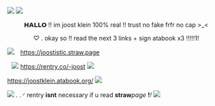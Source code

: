 ![](https://i.imgur.com/mRZphkR.png)
![](https://i.imgur.com/62QSJNd.png)
<p align="center">
𝗛𝗔𝗟𝗟𝗢 !! im joost klein 100% real  !! trust no fake frfr no cap >_<
</p>
<p align="center">
♡ . okay so !! read the next 3 links + sign atabook x3 !!!!!1!
</p>

![](https://i.imgur.com/KFtLDqh.gif) ⠀https://joostistic.straw.page ⠀
 
 ⠀![](https://i.imgur.com/RAwTdUw.gif)
https://rentry.co/-joost ![](https://i.imgur.com/hoZDZo7.gif) 

https://joostklein.atabook.org/  ![](https://i.imgur.com/DYTnHXl.gif) 
⠀⠀⠀⠀⠀⠀⠀⠀⠀⠀⠀⠀⠀⠀⠀⠀⠀⠀⠀⠀⠀⠀

![](https://i.imgur.com/Mlj2kWh.gif) . . ◜ rentry **isnt** neces*s*ary if u read **straw***page* **!***!*
![](https://i.imgur.com/6fAc82C.png)

